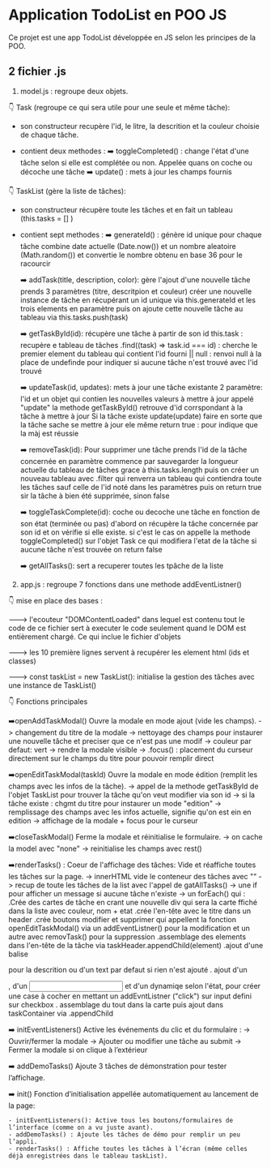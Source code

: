 # Application TodoList en POO JS

Ce projet est une app TodoList développée en JS selon les principes de la POO.

## 2 fichier .js

1. model.js : regroupe deux objets.

👇 Task (regroupe ce qui sera utile pour une seule et même tâche): 

- son constructeur recupère l'id, le litre, la descrition et la couleur choisie de chaque tâche. 

- contient deux methodes : 
   ➡️ toggleCompleted() : change l'état d'une tâche selon si elle est complétée ou non. Appelée quans on coche ou décoche une tâche
   ➡️ update() : mets à jour les champs fournis

👇 TaskList (gère la liste de tâches):

- son constructeur récupère toute les tâches et en fait un tableau (this.tasks = [] )

- contient sept methodes :
   ➡️ generateId() : 
      génère id unique pour chaque tâche 
      combine date actuelle (Date.now()) et un nombre aleatoire (Math.random()) et convertie le nombre obtenu en base 36 pour le racourcir

   ➡️ addTask(title, description, color):
       gère l'ajout d'une nouvelle tâche
       prends 3 paramètres (titre, descritpion et couleur)
       créer une nouvelle instance de tâche en récupérant un id unique via this.generateId et les trois elements en paramètre puis on ajoute cette nouvelle tâche au tableau via this.tasks.push(task)

   ➡️ getTaskById(id):
      récupère une tâche à partir de son id
      this.task : recupère e tableau de tâches
      .find((task) => task.id === id) : cherche le premier element du tableau qui contient l'id fourni
      || null : renvoi null à la place de undefinde pour indiquer si aucune tâche n'est trouvé avec l'id trouvé
      

   ➡️  updateTask(id, updates):
      mets à jour une tâche existante
      2 paramètre: l'id et un objet qui contien les nouvelles valeurs à mettre à jour appelé "update"
      la methode getTaskById() retrouve d'id corrspondant à la tâche à mettre à jour
      Si la tâche existe update(update) faire en sorte que la tâche sache se mettre à jour ele même 
      return true : pour indique que la màj est réussie

   ➡️  removeTask(id):
      Pour supprimer une tâche
      prends l'id de la tâche concernée en paramètre
      commence par sauvegarder la longueur actuelle du tableau  de tâches grace à this.tasks.length
      puis on créer un nouveau tableau avec .filter  qui renverra un tableau qui contiendra toute les tâches sauf celle de l'id noté dans les paramètres
      puis on return true sir la tâche à bien été supprimée, sinon false

   ➡️ toggleTaskComplete(id):
      coche ou decoche une tâche en fonction de son état (terminée ou pas)
      d'abord on récupère la tâche concernée par son id et on vérifie si elle existe.
      si c'est le cas on appelle la methode toggleCompleted() sur l'objet Task ce qui modifiera l'etat de la tâche 
      si aucune tâche n'est trouvée on return false


   ➡️ getAllTasks(): sert a recuperer toutes les tpâche de la liste

2. app.js : regroupe 7 fonctions dans une methode addEventListner()

👇 mise en place des bases :

   ---> l'ecouteur "DOMContentLoaded" dans lequel est contenu tout le code de ce fichier sert à executer le code seulement quand le DOM est entièrement chargé. Ce qui inclue le fichier d'objets

   ---> les 10 première lignes servent à recupérer les element html (ids et classes)

   ---> const taskList = new TaskList():
   initialise la gestion des tâches avec une instance de TaskList()

👇 Fonctions principales

   ➡️openAddTaskModal()
      Ouvre la modale en mode ajout (vide les champs).
   -> changement du titre de la modale
   -> nettoyage des champs pour instaurer une nouvelle tâche et preciser que ce n'est pas une modif
   -> couleur par defaut: vert
   -> rendre la modale visible
   -> .focus() : placement du curseur directement sur le champs du titre pour pouvoir remplir direct

➡️openEditTaskModal(taskId)
   Ouvre la modale en mode édition (remplit les champs avec les infos de la tâche).
   -> appel de la methode getTaskById de l'objet TaskList pour trouver la tâche qu'on veut modifier via son id
   -> si la tâche existe : chgmt du titre  pour instaurer un mode "edition"
   -> remplissage des champs avec les infos actuelle, signifie qu'on est ein en edition
   -> affichage de la modale + focus pour le curseur

➡️closeTaskModal()
   Ferme la modale et réinitialise le formulaire.
   -> on cache la model avec "none"
   -> reinitialise les champs avec rest()

➡️renderTasks() : Coeur de l'affichage des tâches:
   Vide et réaffiche toutes les tâches sur la page.
   -> innerHTML vide le conteneur des tâches avec ""
   -> recup de toute les tâches de la list avec l'appel de gatAllTasks()
   -> une if pour afficher un message si aucune tâche n'existe
   -> un forEach() qui :
         .Crée des cartes de tâche en crant une nouvelle div qui sera la carte ffiché dans la liste avec couleur,    nom + etat
         .crée l'en-tête avec le titre dans un header 
         .crée boutons modifier et supprimer qui appellent la fonction openEditTaskModal() via un addEventListner()  pour la modification et un autre avec removTask() pour la suppression
         .assemblage des elements dans l'en-tête de la tâche via taskHeader.appendChild(element)
         .ajout d'une balise <p> pour la descrition ou d'un text par defaut si rien n'est ajouté
         . ajout d'un <div>, d'un <input> et d'un <label> dynamiqe selon l'état, pour créer une case à cocher en mettant un addEvntListner ("click") sur input defini sur checkbox
         . assemblage du tout dans la carte puis ajout dans taskContainer via .appendChild



➡️ initEventListeners()
   Active les événements du clic et du formulaire :
      -> Ouvrir/fermer la modale
      -> Ajouter ou modifier une tâche au submit
      -> Fermer la modale si on clique à l’extérieur

➡️ addDemoTasks()
   Ajoute 3 tâches de démonstration pour tester l’affichage.

➡️ init()
   Fonction d’initialisation appellée automatiquement au lancement de la page:

    - initEventListeners(): Active tous les boutons/formulaires de l’interface (comme on a vu juste avant).
    - addDemoTasks() : Ajoute les tâches de démo pour remplir un peu l’appli.
    - renderTasks() : Affiche toutes les tâches à l’écran (même celles déjà enregistrées dans le tableau taskList).



